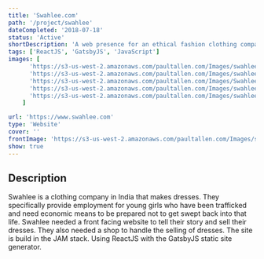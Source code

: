 ```yaml
---
title: 'Swahlee.com'
path: '/project/swahlee'
dateCompleted: '2018-07-18'
status: 'Active'
shortDescription: 'A web presence for an ethical fashion clothing company'
tags: ['ReactJS', 'GatsbyJS', 'JavaScript']
images: [
      'https://s3-us-west-2.amazonaws.com/paultallen.com/Images/swahlee1.png',
      'https://s3-us-west-2.amazonaws.com/paultallen.com/Images/swahlee2.png',
      'https://s3-us-west-2.amazonaws.com/paultallen.com/Images/Swahlee3.png',
      'https://s3-us-west-2.amazonaws.com/paultallen.com/Images/swahleeMobile1.png',
      'https://s3-us-west-2.amazonaws.com/paultallen.com/Images/swahleeMobile2.png',
    ]

url: 'https://www.swahlee.com'
type: 'Website'
cover: ''
frontImage: 'https://s3-us-west-2.amazonaws.com/paultallen.com/Images/social.png'
show: true
---
```


## Description

Swahlee is a clothing company in India that makes dresses. They specifically provide employment for young girls who have been trafficked and need economic means to be prepared not to get swept back into that life. Swahlee needed a front facing website to tell their story and sell their dresses. They also needed a shop to handle the selling of dresses. The site is build in the JAM stack. Using ReactJS with the GatsbyJS static site generator.